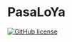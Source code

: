 # PasaLoYa

[![GitHub license](https://img.shields.io/github/license/Naereen/StrapDown.js.svg)](https://github.com/github.com/VGamezz19/pasaLoYa/blob/master/LICENSE)
